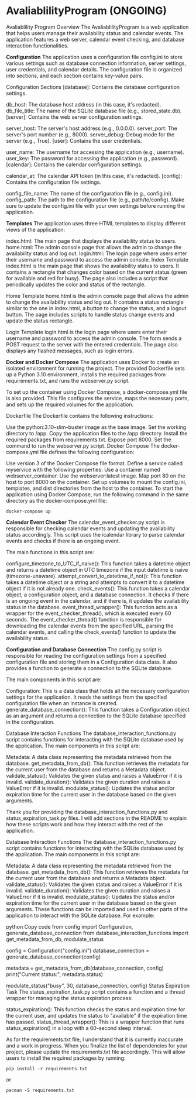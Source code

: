 # AvaliablilityProgram (ONGOING)
Avaliablility Program
Overview
The AvaliablilityProgram is a web application that helps users manage their availability status and calendar events. The application features a web server, calendar event checking, and database interaction functionalities.

**Configuration**
The application uses a configuration file config.ini to store various settings such as database connection information, server settings, user credentials, and calendar details. The configuration file is organized into sections, and each section contains key-value pairs.

Configuration Sections
[database]: Contains the database configuration settings.

db_host: The database host address (in this case, it's redacted).
db_file_title: The name of the SQLite database file (e.g., stored_state.db).
[server]: Contains the web server configuration settings.

server_host: The server's host address (e.g., 0.0.0.0).
server_port: The server's port number (e.g., 8000).
server_debug: Debug mode for the server (e.g., True).
[user]: Contains the user credentials.

user_name: The username for accessing the application (e.g., username).
user_key: The password for accessing the application (e.g., password).
[calendar]: Contains the calendar configuration settings.

calendar_at: The calendar API token (in this case, it's redacted).
[config]: Contains the configuration file settings.

config_file_name: The name of the configuration file (e.g., config.ini).
config_path: The path to the configuration file (e.g., path/to/config).
Make sure to update the config.ini file with your own settings before running the application.

**Templates**
The application uses three HTML templates to display different views of the application:

index.html: The main page that displays the availability status to users.
home.html: The admin console page that allows the admin to change the availability status and log out.
login.html: The login page where users enter their username and password to access the admin console.
Index Template
index.html is the main page that shows the availability status to users. It contains a rectangle that changes color based on the current status (green for available and red for busy). The page also includes a script that periodically updates the color and status of the rectangle.

Home Template
home.html is the admin console page that allows the admin to change the availability status and log out. It contains a status rectangle similar to the one in index.html, a button to change the status, and a logout button. The page includes scripts to handle status change events and update the status rectangle.

Login Template
login.html is the login page where users enter their username and password to access the admin console. The form sends a POST request to the server with the entered credentials. The page also displays any flashed messages, such as login errors.

**Docker and Docker Compose**
The application uses Docker to create an isolated environment for running the project. The provided Dockerfile sets up a Python 3.10 environment, installs the required packages from requirements.txt, and runs the webserver.py script.

To set up the container using Docker Compose, a docker-compose.yml file is also provided. This file configures the service, maps the necessary ports, and sets up the required volumes for the application.

Dockerfile
The Dockerfile contains the following instructions:

Use the python:3.10-slim-buster image as the base image.
Set the working directory to /app.
Copy the application files to the /app directory.
Install the required packages from requirements.txt.
Expose port 8000.
Set the command to run the webserver.py script.
Docker Compose
The docker-compose.yml file defines the following configuration:

Use version 3 of the Docker Compose file format.
Define a service called myservice with the following properties:
Use a container named webserver_container.
Use the webserver:latest image.
Map port 80 on the host to port 8000 on the container.
Set up volumes to mount the config.ini, templates, and dist directories from the host to the container.
To start the application using Docker Compose, run the following command in the same directory as the docker-compose.yml file:

```
docker-compose up
```
**Calendar Event Checker**
The calendar_event_checker.py script is responsible for checking calendar events and updating the availability status accordingly. This script uses the icalendar library to parse calendar events and checks if there is an ongoing event.

The main functions in this script are:

configure_timezone_to_UTC_if_naive(): This function takes a datetime object and returns a datetime object in UTC timezone if the input datetime is naive (timezone-unaware).
attempt_convert_to_datetime_if_not(): This function takes a datetime object or a string and attempts to convert it to a datetime object if it is not already one.
check_events(): This function takes a calendar object, a configuration object, and a database connection. It checks if there is an ongoing event in the calendar, and if there is, it updates the availability status in the database.
event_thread_wrapper(): This function acts as a wrapper for the event_checker_thread(), which is executed every 60 seconds. The event_checker_thread() function is responsible for downloading the calendar events from the specified URL, parsing the calendar events, and calling the check_events() function to update the availability status.

**Configuration and Database Connection**
The config.py script is responsible for reading the configuration settings from a specified configuration file and storing them in a Configuration data class. It also provides a function to generate a connection to the SQLite database.

The main components in this script are:

Configuration: This is a data class that holds all the necessary configuration settings for the application. It reads the settings from the specified configuration file when an instance is created.
generate_database_connection(): This function takes a Configuration object as an argument and returns a connection to the SQLite database specified in the configuration.

Database Interaction Functions
The database_interaction_functions.py script contains functions for interacting with the SQLite database used by the application. The main components in this script are:

Metadata: A data class representing the metadata retrieved from the database.
get_metadata_from_db(): This function retrieves the metadata for the current user from the database and returns a Metadata object.
validate_status(): Validates the given status and raises a ValueError if it is invalid.
validate_duration(): Validates the given duration and raises a ValueError if it is invalid.
modulate_status(): Updates the status and/or expiration time for the current user in the database based on the given arguments.

Thank you for providing the database_interaction_functions.py and status_expiration_task.py files. I will add sections in the README to explain how these scripts work and how they interact with the rest of the application.

Database Interaction Functions
The database_interaction_functions.py script contains functions for interacting with the SQLite database used by the application. The main components in this script are:

Metadata: A data class representing the metadata retrieved from the database.
get_metadata_from_db(): This function retrieves the metadata for the current user from the database and returns a Metadata object.
validate_status(): Validates the given status and raises a ValueError if it is invalid.
validate_duration(): Validates the given duration and raises a ValueError if it is invalid.
modulate_status(): Updates the status and/or expiration time for the current user in the database based on the given arguments.
These functions can be imported and used in other parts of the application to interact with the SQLite database. For example:

python
Copy code
from config import Configuration, generate_database_connection
from database_interaction_functions import get_metadata_from_db, modulate_status

config = Configuration("config.ini")
database_connection = generate_database_connection(config)

metadata = get_metadata_from_db(database_connection, config)
print("Current status:", metadata.status)

modulate_status("busy", 30, database_connection, config)
Status Expiration Task
The status_expiration_task.py script contains a function and a thread wrapper for managing the status expiration process:

status_expiration(): This function checks the status and expiration time for the current user, and updates the status to "available" if the expiration time has passed.
status_thread_wrapper(): This is a wrapper function that runs status_expiration() in a loop with a 60-second sleep interval.

As for the requirements.txt file, I understand that it is currently inaccurate and a work in progress. When you finalize the list of dependencies for your project, please update the requirements.txt file accordingly. This will allow users to install the required packages by running:

```
pip install -r requirements.txt
```
or
```
pacman -S requirements.txt
```


